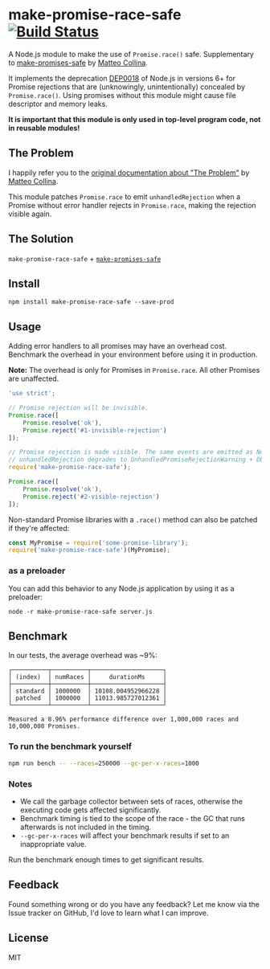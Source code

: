 # make-promise-race-safe   [![Build Status](https://travis-ci.org/sebastienvercammen/make-promise-race-safe.svg?branch=master)](https://travis-ci.org/sebastienvercammen/make-promise-race-safe)

A Node.js module to make the use of `Promise.race()` safe. Supplementary to [make-promises-safe](https://github.com/mcollina/make-promises-safe/) by [Matteo Collina](https://github.com/mcollina).

It implements the deprecation [DEP0018][unhandled] of Node.js in versions 6+ for Promise rejections that are (unknowingly, unintentionally) concealed by `Promise.race()`. Using promises without this module might cause file descriptor and memory leaks.

**It is important that this module is only used in top-level program code, not in reusable modules!**

## The Problem

I happily refer you to the [original documentation about "The Problem"](https://github.com/mcollina/make-promises-safe#the-problem) by [Matteo Collina](https://github.com/mcollina).

This module patches `Promise.race` to emit `unhandledRejection` when a Promise without error handler rejects in `Promise.race`, making the rejection visible again.

## The Solution

`make-promise-race-safe` + [`make-promises-safe`](https://github.com/mcollina/make-promises-safe)

## Install

```
npm install make-promise-race-safe --save-prod
```

## Usage

Adding error handlers to all promises may have an overhead cost. Benchmark the overhead in your environment before using it in production.

**Note:** The overhead is only for Promises in `Promise.race`. All other Promises are unaffected.

```js
'use strict';

// Promise rejection will be invisible.
Promise.race([
    Promise.resolve('ok'),
    Promise.reject('#1-invisible-rejection')
]);

// Promise rejection is made visible. The same events are emitted as Node.js core:
// unhandledRejection degrades to UnhandledPromiseRejectionWarning + DEP0018.
require('make-promise-race-safe');

Promise.race([
    Promise.resolve('ok'),
    Promise.reject('#2-visible-rejection')
]);
```

Non-standard Promise libraries with a `.race()` method can also be patched if they're affected:
```js
const MyPromise = require('some-promise-library');
require('make-promise-race-safe')(MyPromise);
```

### as a preloader

You can add this behavior to any Node.js application by using it as a preloader:

```
node -r make-promise-race-safe server.js
```

## Benchmark

In our tests, the average overhead was ~9%:
```
┌──────────┬──────────┬────────────────────┐
│ (index)  │ numRaces │     durationMs     │
├──────────┼──────────┼────────────────────┤
│ standard │ 1000000  │ 10108.004952966228 │
│ patched  │ 1000000  │ 11013.985727012361 │
└──────────┴──────────┴────────────────────┘

Measured a 8.96% performance difference over 1,000,000 races and 10,000,000 Promises.
```

### To run the benchmark yourself
```sh
npm run bench -- --races=250000 --gc-per-x-races=1000
```

### Notes

* We call the garbage collector between sets of races, otherwise the executing code gets affected significantly.
* Benchmark timing is tied to the scope of the race - the GC that runs afterwards is not included in the timing.
* `--gc-per-x-races` will affect your benchmark results if set to an inappropriate value.

Run the benchmark enough times to get significant results.

## Feedback

Found something wrong or do you have any feedback? Let me know via the Issue tracker on GitHub, I'd love to learn what I can improve.

## License

MIT

[unhandled]: https://nodejs.org/dist/latest-v8.x/docs/api/deprecations.html#deprecations_dep0018_unhandled_promise_rejections
